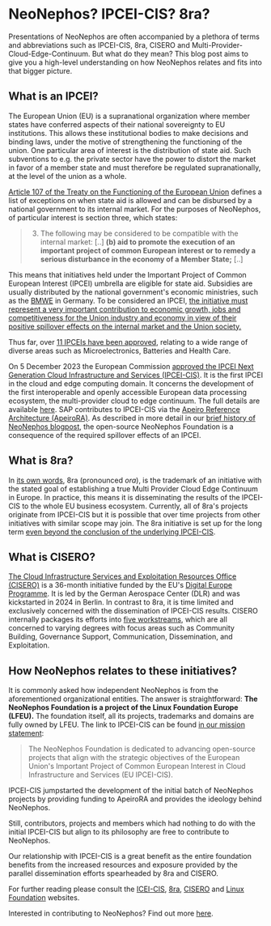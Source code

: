 # NeoNephos? IPCEI-CIS? 8ra?

Presentations of NeoNephos are often accompanied by a plethora of terms and abbreviations such as IPCEI-CIS, 8ra, CISERO and Multi-Provider-Cloud-Edge-Continuum. But what do they mean? This blog post aims to give you a high-level understanding on how NeoNephos relates and fits into that bigger picture.

## What is an IPCEI?

The European Union (EU) is a supranational organization where member states have conferred aspects of their national sovereignty to EU institutions. This allows these institutional bodies to make decisions and binding laws, under the motive of strengthening the functioning of the union. One particular area of interest is the distribution of state aid. Such subventions to e.g. the private sector have the power to distort the market in favor of a member state and must therefore be regulated supranationally, at the level of the union as a whole. 

[Article 107 of the Treaty on the Functioning of the European Union](https://eur-lex.europa.eu/legal-content/EN/TXT/HTML/?uri=CELEX:12008E107) defines a list of exceptions on when state aid is allowed and can be disbursed by a national government to its internal market. For the purposes of NeoNephos, of particular interest is section three, which states:

>3. The following may be considered to be compatible with the internal market:
>[..]
>**(b) aid to promote the execution of an important project of common European interest or to remedy a serious disturbance in the economy of a Member State;**
>[..]

This means that initiatives held under the Important Project of Common European Interest (IPCEI) umbrella are eligible for state aid. Subsidies are usually distributed by the national government's economic ministries, such as the [BMWE](https://en.wikipedia.org/wiki/Federal_Ministry_for_Economic_Affairs_and_Energy) in Germany. To be considered an IPCEI, [the initiative must represent a very important contribution to economic growth, jobs and competitiveness for the Union industry and economy in view of their positive spillover effects on the internal market and the Union society.](https://eur-lex.europa.eu/legal-content/EN/TXT/?uri=celex%3A52014XC0620%2801%29)

Thus far, over [11 IPCEIs have been approved](https://competition-policy.ec.europa.eu/state-aid/ipcei/approved-ipceis_en), relating to a wide range of diverse areas such as Microelectronics, Batteries and Health Care.

On 5 December 2023 the European Commission [approved the IPCEI Next Generation Cloud Infrastructure and Services (IPCEI-CIS)](https://competition-policy.ec.europa.eu/state-aid/ipcei/approved-ipceis/cloud_en). It is the first IPCEI in the cloud and edge computing domain. It concerns the development of the first interoperable and openly accessible European data processing ecosystem, the multi-provider cloud to edge continuum. The full details are available [here](https://competition-policy.ec.europa.eu/state-aid/ipcei/approved-ipceis/cloud_en). SAP contributes to IPCEI-CIS via the [Apeiro Reference Architecture (ApeiroRA)](https://apeirora.eu). As described in more detail in our [brief history of NeoNephos blogpost](https://github.com/neonephos/community/blob/main/misc/neonephos_intro.md), the open-source NeoNephos Foundation is a consequence of the required spillover effects of an IPCEI.

## What is 8ra?

In [its own words](https://www.8ra.com/wp-content/uploads/8ra_Supervisory-Board_Mission-Document.pdf), 8ra (pronounced *ora*), is the trademark of an initiative with the stated goal of establishing a true Multi Provider Cloud Edge Continuum in Europe. In practice, this means it is disseminating the results of the IPCEI-CIS to the whole EU business ecosystem. Currently, all of 8ra's projects originate from IPCEI-CIS but it is possible that over time projects from other initiatives with similar scope may join. The 8ra initiative is set up for the long term [even beyond the conclusion of the underlying IPCEI-CIS](https://www.8ra.com/wp-content/uploads/8ra_Supervisory-Board_Mission-Document.pdf).

## What is CISERO?

[The Cloud Infrastructure Services and Exploitation Resources Office (CISERO)](https://cisero-project.eu/) is a 36-month initiative funded by the EU's [Digital Europe Programme](https://digital-strategy.ec.europa.eu/en/activities/digital-programme). It is led by the German Aerospace Center (DLR) and was kickstarted in 2024 in Berlin. In contrast to 8ra, it is time limited and exclusively concerned with the dissemination of IPCEI-CIS results. CISERO internally packages its efforts into [five workstreams](https://cisero-project.eu/about-us), which are all concerned to varying degrees with focus areas such as Community Building, Governance Support, Communication, Dissemination, and Exploitation. 

## How NeoNephos relates to these initiatives?

It is commonly asked how independent NeoNephos is from the aforementioned organizational entities. The answer is straightforward: **The NeoNephos Foundation is a project of the Linux Foundation Europe (LFEU).** The foundation itself, all its projects, trademarks and domains are fully owned by LFEU. 
The link to IPCEI-CIS can be found [in our mission statement](https://cdn.platform.linuxfoundation.org/agreements/neonephos-foundation.pdf?__hstc=81619592.11739e1f4ca03192f4e918409f725053.1748961872693.1755169332458.1755604645613.29&__hssc=81619592.2.1755604645613&__hsfp=1879682750):

> The NeoNephos Foundation is dedicated to advancing open-source projects that align with the strategic objectives of the European Union's Important Project of Common European Interest in Cloud Infrastructure and Services (EU IPCEI-CIS).

IPCEI-CIS jumpstarted the development of the initial batch of NeoNephos projects by providing funding to ApeiroRA and provides the ideology behind NeoNephos.

Still, contributors, projects and members which had nothing to do with the initial IPCEI-CIS but align to its philosophy are free to contribute to NeoNephos.

Our relationship with IPCEI-CIS is a great benefit as the entire foundation benefits from the increased resources and exposure provided by the parallel dissemination efforts spearheaded by 8ra and CISERO.

For further reading please consult the [ICEI-CIS](https://competition-policy.ec.europa.eu/state-aid/ipcei/approved-ipceis/cloud_en), [8ra](https://8ra.com), [CISERO](https://cisero-project.eu/) and [Linux Foundation](https://linuxfoundation.eu) websites.

Interested in contributing to NeoNephos? Find out more [here](https://neonephos.org).
